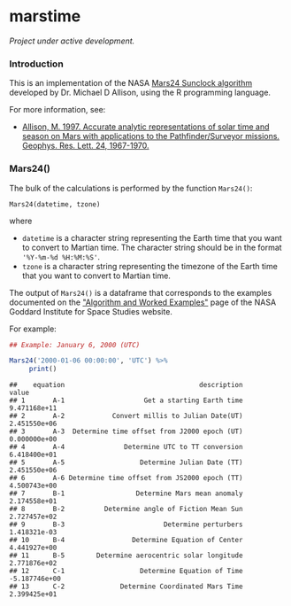 # marstime

*_Project under active development._*

### Introduction

This is an implementation of the NASA [Mars24 Sunclock algorithm](https://www.giss.nasa.gov/tools/mars24/) developed by Dr. Michael D Allison, using the R programming language. 

For more information, see:
* [Allison, M. 1997. Accurate analytic representations of solar time and season on Mars with applications to the Pathfinder/Surveyor missions. Geophys. Res. Lett. 24, 1967-1970.](http://onlinelibrary.wiley.com/doi/10.1029/97GL01950/abstract)


### Mars24()

The bulk of the calculations is performed by the function `Mars24()`:

```
Mars24(datetime, tzone)
```
where 
* `datetime` is a character string representing the Earth time that you want to convert to Martian time. The character string should be in the format `'%Y-%m-%d %H:%M:%S'`.
* `tzone` is a character string representing the timezone of the Earth time that you want to convert to Martian time. 

The output of `Mars24()` is a dataframe that corresponds to the examples documented on the ["Algorithm and Worked Examples"](https://www.giss.nasa.gov/tools/mars24/help/algorithm.html) page of the NASA Goddard Institute for Space Studies website. 

For example:

```r
## Example: January 6, 2000 (UTC)

Mars24('2000-01-06 00:00:00', 'UTC') %>%
     print()
```

```
##    equation                                  description         value
## 1       A-1                    Get a starting Earth time  9.471168e+11
## 2       A-2            Convert millis to Julian Date(UT)  2.451550e+06
## 3       A-3  Determine time offset from J2000 epoch (UT)  0.000000e+00
## 4       A-4               Determine UTC to TT conversion  6.418400e+01
## 5       A-5                   Determine Julian Date (TT)  2.451550e+06
## 6       A-6 Determine time offset from JS2000 epoch (TT)  4.500743e+00
## 7       B-1                  Determine Mars mean anomaly  2.174558e+01
## 8       B-2          Determine angle of Fiction Mean Sun  2.727457e+02
## 9       B-3                         Determine perturbers  1.418321e-03
## 10      B-4                 Determine Equation of Center  4.441927e+00
## 11      B-5        Determine aerocentric solar longitude  2.771876e+02
## 12      C-1                   Determine Equation of Time -5.187746e+00
## 13      C-2              Determine Coordinated Mars Time  2.399425e+01
```
